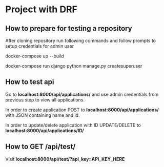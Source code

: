 # Project with DRF

## How to prepare for testing a repository
After cloning repository run following commands and follow prompts to setup credentials for admin user

docker-compose up --build

docker-compose run django python manage.py createsuperuser


## How to test api
Go to **localhost:8000/api/applications/** and use admin credentials from previous step to view all applications. 

In order to create application POST to **localhost:8000/api/applications/** with JSON containing name and id.

In order to update/delete application with ID UPDATE/DELETE to **localhost:8000/api/applications/ID/**

## How to GET /api/test/

Visit **localhost:8000/api/test/?api_key=API_KEY_HERE**
